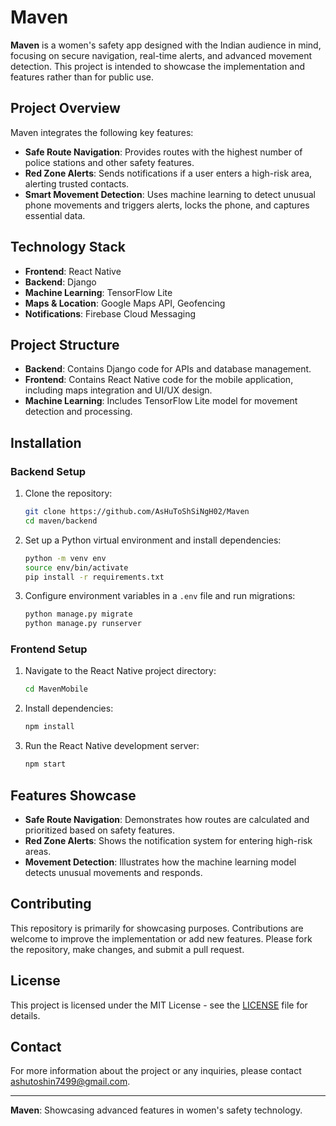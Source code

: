 
# Maven

**Maven** is a women's safety app designed with the Indian audience in mind, focusing on secure navigation, real-time alerts, and advanced movement detection. This project is intended to showcase the implementation and features rather than for public use.

## Project Overview

Maven integrates the following key features:

- **Safe Route Navigation**: Provides routes with the highest number of police stations and other safety features.
- **Red Zone Alerts**: Sends notifications if a user enters a high-risk area, alerting trusted contacts.
- **Smart Movement Detection**: Uses machine learning to detect unusual phone movements and triggers alerts, locks the phone, and captures essential data.

## Technology Stack

- **Frontend**: React Native
- **Backend**: Django
- **Machine Learning**: TensorFlow Lite
- **Maps & Location**: Google Maps API, Geofencing
- **Notifications**: Firebase Cloud Messaging

## Project Structure

- **Backend**: Contains Django code for APIs and database management.
- **Frontend**: Contains React Native code for the mobile application, including maps integration and UI/UX design.
- **Machine Learning**: Includes TensorFlow Lite model for movement detection and processing.

## Installation

### Backend Setup

1. Clone the repository:
   ```bash
   git clone https://github.com/AsHuToShSiNgH02/Maven
   cd maven/backend
   ```

2. Set up a Python virtual environment and install dependencies:
   ```bash
   python -m venv env
   source env/bin/activate
   pip install -r requirements.txt
   ```

3. Configure environment variables in a `.env` file and run migrations:
   ```bash
   python manage.py migrate
   python manage.py runserver
   ```

### Frontend Setup

1. Navigate to the React Native project directory:
   ```bash
   cd MavenMobile
   ```

2. Install dependencies:
   ```bash
   npm install
   ```

3. Run the React Native development server:
   ```bash
   npm start
   ```

## Features Showcase

- **Safe Route Navigation**: Demonstrates how routes are calculated and prioritized based on safety features.
- **Red Zone Alerts**: Shows the notification system for entering high-risk areas.
- **Movement Detection**: Illustrates how the machine learning model detects unusual movements and responds.

## Contributing

This repository is primarily for showcasing purposes. Contributions are welcome to improve the implementation or add new features. Please fork the repository, make changes, and submit a pull request.

## License

This project is licensed under the MIT License - see the [LICENSE](LICENSE) file for details.

## Contact

For more information about the project or any inquiries, please contact [ashutoshin7499@gmail.com](mailto:ashutoshin7499@gmail.com).

---

**Maven**: Showcasing advanced features in women's safety technology.
